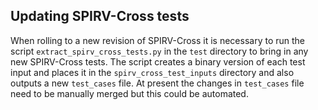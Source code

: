 ## Updating SPIRV-Cross tests

When rolling to a new revision of SPIRV-Cross it is necessary to run the script
`extract_spirv_cross_tests.py` in the `test` directory to bring in any new
SPIRV-Cross tests.
The script creates a binary version of each test input and places it in the
`spirv_cross_test_inputs` directory and also outputs a new `test_cases` file.
At present the changes in `test_cases` file need to be manually merged but this
could be automated.
